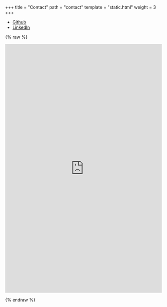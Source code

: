 +++
title = "Contact"
path = "contact"
template = "static.html"
weight = 3
+++


* [Github](https://github.com/macowie)
* [LinkedIn](https://www.linkedin.com/in/matthew-cowie-69913220/)


{% raw %}

<iframe src="https://docs.google.com/forms/d/e/1FAIpQLScsuq7km96R29YZ4ZxhHyOy4M6BOgsTvdpFqwAAloqz_-GDQA/viewform?embedded=true" width="100%" height="800" frameborder="0" marginheight="0" marginwidth="0">Loading...</iframe>

{% endraw %}